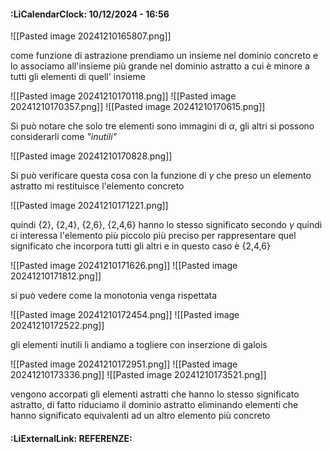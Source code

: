 #### :LiCalendarClock:  10/12/2024 - 16:56

![[Pasted image 20241210165807.png]]

come funzione di astrazione prendiamo un insieme nel dominio concreto e lo associamo all'insieme più grande nel dominio astratto a cui è minore a tutti gli elementi di quell' insieme

![[Pasted image 20241210170118.png]]
![[Pasted image 20241210170357.png]]
![[Pasted image 20241210170615.png]]

Si può notare che solo tre elementi sono immagini di $\alpha$, gli altri si possono considerarli come _"inutili"_ 

![[Pasted image 20241210170828.png]]

Si può verificare questa cosa con la funzione di $\gamma$ che preso un elemento astratto mi restituisce l'elemento concreto

![[Pasted image 20241210171221.png]]

quindi {2}, {2,4}, {2,6}, {2,4,6} hanno lo stesso significato secondo $\gamma$ quindi ci interessa l'elemento più piccolo più preciso per rappresentare quel significato che incorpora tutti gli altri e in questo caso è {2,4,6}

![[Pasted image 20241210171626.png]]
![[Pasted image 20241210171812.png]]

si può vedere come la monotonia venga rispettata 

![[Pasted image 20241210172454.png]]
![[Pasted image 20241210172522.png]]

gli elementi inutili li andiamo a togliere con inserzione di galois

![[Pasted image 20241210172951.png]]
![[Pasted image 20241210173336.png]]
![[Pasted image 20241210173521.png]]

vengono accorpati gli elementi astratti che hanno lo stesso significato astratto, di fatto riduciamo il dominio astratto eliminando elementi che hanno significato equivalenti ad un altro elemento più concreto
#### :LiExternalLink: REFERENZE: